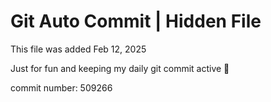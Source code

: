 # Git Auto Commit | Hidden File

This file was added Feb 12, 2025

Just for fun and keeping my daily git commit active 🤪

commit number: 509266
